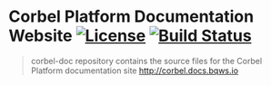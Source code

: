 # Corbel Platform Documentation Website [![License](http://img.shields.io/badge/license-Apache2-blue.svg?style=flat)](http://www.apache.org/licenses/LICENSE-2.0.txt) [![Build Status](https://travis-ci.org/bq/corbel-doc.svg?branch=master)](https://travis-ci.org/bq/corbel-doc)

> corbel-doc repository contains the source files for the Corbel Platform documentation site http://corbel.docs.bqws.io
